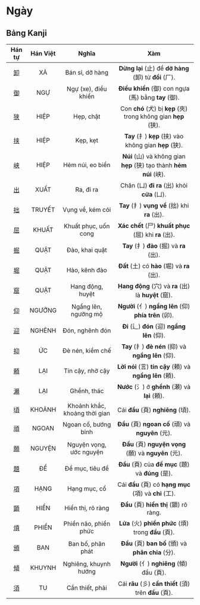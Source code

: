 <link href="styles.css" rel="stylesheet">

# Ngày

## Bảng Kanji

| Hán tự | Hán Việt | Nghĩa | Xàm |
| :---: | :---: | :---: | :---: |
| [<span class="stroke-order">卸</span>](https://mazii.net/vi-VN/search/kanji/javi/%E5%8D%B8) | XẢ | Bán sỉ, dỡ hàng | **Dừng lại** (止) để **dỡ hàng** (卸) từ **đồi** (厂). |
| [<span class="stroke-order">御</span>](https://mazii.net/vi-VN/search/kanji/javi/%E5%BE%A1) | NGỰ | Ngự (xe), điều khiển | **Điều khiển** (御) con ngựa (馬) bằng **tay** (御). |
| [<span class="stroke-order">狭</span>](https://mazii.net/vi-VN/search/kanji/javi/%E7%8B%AD) | HIỆP | Hẹp, chật | Con **chó** (犬) bị **kẹp** (夾) trong không gian **hẹp** (狭). |
| [<span class="stroke-order">挟</span>](https://mazii.net/vi-VN/search/kanji/javi/%E6%8C%9F) | HIỆP | Kẹp, kẹt | **Tay** (扌) **kẹp** (挟) vào không gian **hẹp** (狭). |
| [<span class="stroke-order">峡</span>](https://mazii.net/vi-VN/search/kanji/javi/%E5%B3%A1) | HIỆP | Hẻm núi, eo biển | **Núi** (山) và không gian **hẹp** (狭) tạo thành **hẻm núi** (峡). |
| [<span class="stroke-order">出</span>](https://mazii.net/vi-VN/search/kanji/javi/%E5%87%BA) | XUẤT | Ra, đi ra | Chân (凵) **đi ra** (出) khỏi **cửa** (凵). |
| [<span class="stroke-order">拙</span>](https://mazii.net/vi-VN/search/kanji/javi/%E6%8B%99) | TRUYẾT | Vụng về, kém cỏi | **Tay** (扌) **vụng về** (拙) khi **ra** (出). |
| [<span class="stroke-order">屈</span>](https://mazii.net/vi-VN/search/kanji/javi/%E5%B1%88) | KHUẤT | Khuất phục, uốn cong | **Xác chết** (尸) **khuất phục** (屈) khi **ra** (出). |
| [<span class="stroke-order">掘</span>](https://mazii.net/vi-VN/search/kanji/javi/%E6%8E%98) | QUẬT | Đào, khai quật | **Tay** (扌) **đào** (掘) và **ra** (出). |
| [<span class="stroke-order">堀</span>](https://mazii.net/vi-VN/search/kanji/javi/%E5%A0%80) | QUẬT | Hào, kênh đào | **Đất** (土) có **hào** (堀) và **ra** (出). |
| [<span class="stroke-order">窟</span>](https://mazii.net/vi-VN/search/kanji/javi/%E7%AA%9F) | QUẬT | Hang động, huyệt | **Hang động** (穴) và **ra** (出) là **huyệt** (窟). |
| [<span class="stroke-order">仰</span>](https://mazii.net/vi-VN/search/kanji/javi/%E4%BB%B0) | NGƯỠNG | Ngẩng lên, ngưỡng mộ | **Người** (亻) **ngẩng lên** (仰) **phía trên** (卯). |
| [<span class="stroke-order">迎</span>](https://mazii.net/vi-VN/search/kanji/javi/%E8%BF%8E) | NGHÊNH | Đón, nghênh đón | **Đi** (辶) **đón** (迎) **ngẩng lên** (仰). |
| [<span class="stroke-order">抑</span>](https://mazii.net/vi-VN/search/kanji/javi/%E6%8A%91) | ỨC | Đè nén, kiềm chế | **Tay** (扌) **đè nén** (抑) và **ngẩng lên** (仰). |
| [<span class="stroke-order">頼</span>](https://mazii.net/vi-VN/search/kanji/javi/%E9%A0%BC) | LẠI | Tin cậy, nhờ cậy | **Lời nói** (言) **tin cậy** (頼) và **ngẩng lên** (頼). |
| [<span class="stroke-order">瀬</span>](https://mazii.net/vi-VN/search/kanji/javi/%E7%80%AC) | LẠI | Ghềnh, thác | **Nước** (氵) ở **ghềnh** (瀬) và **lại** (頼). |
| [<span class="stroke-order">頃</span>](https://mazii.net/vi-VN/search/kanji/javi/%E9%A0%83) | KHOẢNH | Khoảnh khắc, khoảng thời gian | Cái **đầu** (頁) **nghiêng** (頃). |
| [<span class="stroke-order">頑</span>](https://mazii.net/vi-VN/search/kanji/javi/%E9%A0%91) | NGOAN | Ngoan cố, bướng bỉnh | **Đầu** (頁) **ngoan cố** (頑) và **nguyên** (元). |
| [<span class="stroke-order">願</span>](https://mazii.net/vi-VN/search/kanji/javi/%E9%A1%98) | NGUYỆN | Nguyện vọng, ước nguyện | **Đầu** (頁) **nguyện vọng** (願) và **nguyên** (元). |
| [<span class="stroke-order">題</span>](https://mazii.net/vi-VN/search/kanji/javi/%E9%A1%8C) | ĐỀ | Đề mục, tiêu đề | **Đầu** (頁) của **đề mục** (題) và **đúng** (是). |
| [<span class="stroke-order">項</span>](https://mazii.net/vi-VN/search/kanji/javi/%E9%A0%85) | HẠNG | Hạng mục, cổ | Cái **đầu** (頁) có **hạng mục** (項) và **chỉ** (工). |
| [<span class="stroke-order">顕</span>](https://mazii.net/vi-VN/search/kanji/javi/%E9%A1%95) | HIỂN | Hiển thị, rõ ràng | **Đầu** (頁) **hiển thị** (顕) rõ ràng. |
| [<span class="stroke-order">煩</span>](https://mazii.net/vi-VN/search/kanji/javi/%E7%85%A9) | PHIỀN | Phiền não, phiền phức | **Lửa** (火) **phiền phức** (煩) trong **đầu** (頁). |
| [<span class="stroke-order">頒</span>](https://mazii.net/vi-VN/search/kanji/javi/%E9%A0%92) | BAN | Ban bố, phân phát | **Đầu** (頁) **ban bố** (頒) và **phân chia** (分). |
| [<span class="stroke-order">傾</span>](https://mazii.net/vi-VN/search/kanji/javi/%E5%82%BE) | KHUYNH | Nghiêng, khuynh hướng | **Người** (亻) **nghiêng** (傾) đầu (頁). |
| [<span class="stroke-order">須</span>](https://mazii.net/vi-VN/search/kanji/javi/%E9%A0%88) | TU | Cần thiết, phải | Cái **râu** (彡) **cần thiết** (須) trên **đầu** (頁). |

